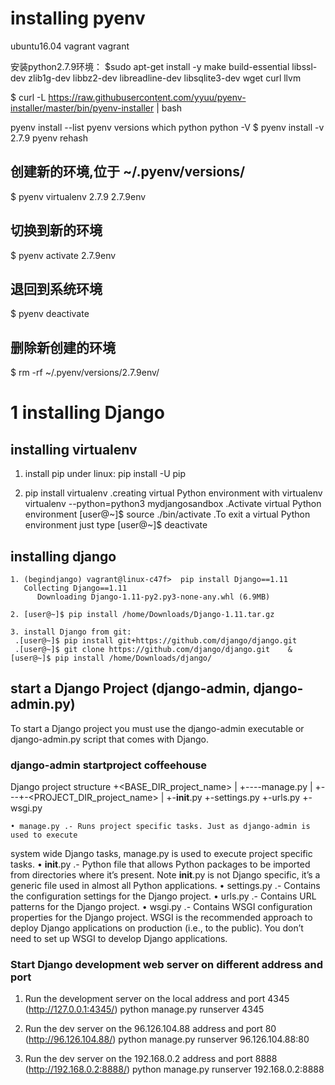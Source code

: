 # installing pyenv
ubuntu16.04
vagrant vagrant

安装python2.7.9环境：
$sudo apt-get install -y make build-essential libssl-dev zlib1g-dev libbz2-dev libreadline-dev libsqlite3-dev wget curl llvm

$ curl -L https://raw.githubusercontent.com/yyuu/pyenv-installer/master/bin/pyenv-installer | bash

pyenv install --list
pyenv versions
which python
python -V
$ pyenv install -v 2.7.9
pyenv rehash

## 创建新的环境,位于 ~/.pyenv/versions/
$ pyenv virtualenv 2.7.9 2.7.9env

## 切换到新的环境
$ pyenv activate 2.7.9env

## 退回到系统环境
$ pyenv deactivate

## 删除新创建的环境
$ rm -rf ~/.pyenv/versions/2.7.9env/


# 1 installing Django
## installing virtualenv
1. install pip under linux:
   pip install -U pip

2. pip install virtualenv
   .creating virtual Python environment with virtualenv
    virtualenv --python=python3 mydjangosandbox
   .Activate virtual Python environment
    [user@~]$ source ./bin/activate
   .To exit a virtual Python environment just type
      [user@~]$ deactivate

## installing django
    1. (begindjango) vagrant@linux-c47f>  pip install Django==1.11
       Collecting Django==1.11
          Downloading Django-1.11-py2.py3-none-any.whl (6.9MB)

    2. [user@~]$ pip install /home/Downloads/Django-1.11.tar.gz         

    3. install Django from git:
     .[user@~]$ pip install git+https://github.com/django/django.git
     .[user@~]$ git clone https://github.com/django/django.git    &  [user@~]$ pip install /home/Downloads/django/
      
## start  a Django Project  (django-admin, django-admin.py)
To start a Django project you must use the django-admin executable or django-admin.py script that comes with Django. 
### django-admin startproject coffeehouse
Django project structure
+<BASE_DIR_project_name>
|
+----manage.py
|
+---+-<PROJECT_DIR_project_name>
|
+-__init__.py
+-settings.py
+-urls.py
+-wsgi.py 
    
    • manage.py .- Runs project specific tasks. Just as django-admin is used to execute system wide Django tasks, manage.py is used to execute project specific tasks.
    • __init__.py .- Python file that allows Python packages to be imported from directories where it’s present. Note __init__.py is not Django specific, it’s a generic file used in almost all Python applications.
    • settings.py .- Contains the configuration settings for the Django project.
    • urls.py .- Contains URL patterns for the Django project.
    • wsgi.py .- Contains WSGI configuration properties for the Django project. WSGI is the recommended approach to deploy Django applications on production (i.e., to the public). You don’t need to set up WSGI to develop Django applications.      
      
### Start Django development web server on different address and port
1. Run the development server on the local address and port 4345 (http://127.0.0.1:4345/)
python manage.py runserver 4345

2. Run the dev server on the 96.126.104.88 address and port 80 (http://96.126.104.88/)
python manage.py runserver 96.126.104.88:80
3. Run the dev server on the 192.168.0.2 address and port 8888 (http://192.168.0.2:8888/)
python manage.py runserver 192.168.0.2:8888






























